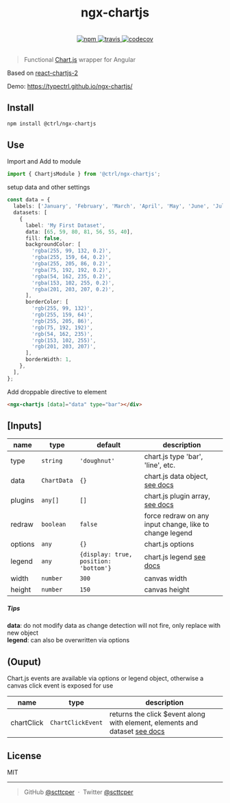<div align="center">
  <h1>ngx-chartjs</h1>
  <br>
  <a href="https://www.npmjs.com/package/@ctrl/ngx-chartjs">
    <img src="https://img.shields.io/npm/v/@ctrl/ngx-chartjs.svg" alt="npm">
  </a>
  <a href="https://travis-ci.com/TypeCtrl/ngx-chartjs">
    <img src="https://travis-ci.com/TypeCtrl/ngx-chartjs.svg?branch=master" alt="travis">
  </a>
  <a href="https://codecov.io/github/typectrl/ngx-chartjs">
    <img src="https://img.shields.io/codecov/c/github/typectrl/ngx-chartjs.svg" alt="codecov">
  </a>
  <br>
  <br>
</div>


> Functional [Chart.js](https://www.chartjs.org/) wrapper for Angular 

Based on [react-chartjs-2](https://github.com/jerairrest/react-chartjs-2)  

Demo: https://typectrl.github.io/ngx-chartjs/

## Install
```sh
npm install @ctrl/ngx-chartjs
```

## Use
Import and Add to module
```ts
import { ChartjsModule } from '@ctrl/ngx-chartjs';
```
setup data and other settings
```ts
const data = {
  labels: ['January', 'February', 'March', 'April', 'May', 'June', 'July'],
  datasets: [
    {
      label: 'My First Dataset',
      data: [65, 59, 80, 81, 56, 55, 40],
      fill: false,
      backgroundColor: [
        'rgba(255, 99, 132, 0.2)',
        'rgba(255, 159, 64, 0.2)',
        'rgba(255, 205, 86, 0.2)',
        'rgba(75, 192, 192, 0.2)',
        'rgba(54, 162, 235, 0.2)',
        'rgba(153, 102, 255, 0.2)',
        'rgba(201, 203, 207, 0.2)',
      ],
      borderColor: [
        'rgb(255, 99, 132)',
        'rgb(255, 159, 64)',
        'rgb(255, 205, 86)',
        'rgb(75, 192, 192)',
        'rgb(54, 162, 235)',
        'rgb(153, 102, 255)',
        'rgb(201, 203, 207)',
      ],
      borderWidth: 1,
    },
  ],
};
```
Add droppable directive to element
```html
<ngx-chartjs [data]="data" type="bar"></div>
```
## [Inputs]

| name    | type        | default                               | description                                                                                      |
| ------- | ----------- | ------------------------------------- | ------------------------------------------------------------------------------------------------ |
| type    | `string`    | `'doughnut'`                          | chart.js type 'bar', 'line', etc.                                                                |
| data    | `ChartData` | `{}`                                  | chart.js data object, [see docs](https://www.chartjs.org/docs/latest/getting-started/usage.html) |
| plugins | `any[]`     | `[]`                                  | chart.js plugin array, [see docs](https://www.chartjs.org/docs/latest/developers/plugins.html)   |
| redraw  | `boolean`   | `false`                               | force redraw on any input change, like to change legend                                          |
| options | `any`       | `{}`                                  | chart.js options                                                                                 |
| legend  | `any`       | `{display: true, position: 'bottom'}` | chart.js legend [see docs](https://www.chartjs.org/docs/latest/configuration/legend.html)        |
| width   | `number`    | `300`                                 | canvas width                                                                                     |
| height  | `number`    | `150`                                 | canvas height                                                                                    |

##### Tips
__data__: do not modify data as change detection will not fire, only replace with new object  
__legend__: can also be overwritten via options  

## (Ouput)

Chart.js events are available via options or legend object, otherwise a canvas click event is exposed for use

| name       | type              | description                                                                                                                                              |
| ---------- | ----------------- | -------------------------------------------------------------------------------------------------------------------------------------------------------- |
| chartClick | `ChartClickEvent` | returns the click $event along with element, elements and dataset [see docs](https://www.chartjs.org/docs/latest/developers/api.html#getelementatevente) |

## License
MIT

---

> GitHub [@scttcper](https://github.com/scttcper) &nbsp;&middot;&nbsp;
> Twitter [@scttcper](https://twitter.com/scttcper)
